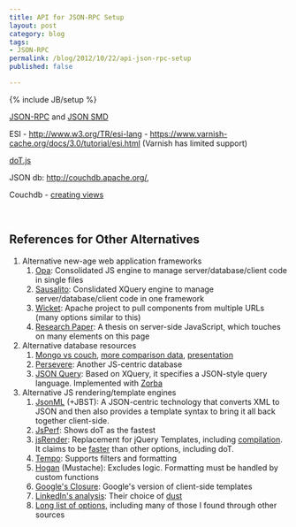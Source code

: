 ```yaml
---
title: API for JSON-RPC Setup
layout: post
category: blog
tags:
- JSON-RPC
permalink: /blog/2012/10/22/api-json-rpc-setup
published: false

---
```

{% include JB/setup %}
<div id="node-241" class="node node-blog node-promoted node-unpublished">
  <div class="content clearfix">
    <div class="field field-name-body field-type-text-with-summary field-label-hidden"><div class="field-items"><div class="field-item even"><p><a href="http://www.jsonrpc.org/specification#notification">JSON-RPC</a> and <a href="http://dojotoolkit.org/reference-guide/1.8/dojox/rpc/smd.html">JSON SMD</a></p>
<p>ESI - <a href="http://www.w3.org/TR/esi-lang">http://www.w3.org/TR/esi-lang</a> - <a href="https://www.varnish-cache.org/docs/3.0/tutorial/esi.html">https://www.varnish-cache.org/docs/3.0/tutorial/esi.html</a> (Varnish has limited support)</p>
<p><a href="http://olado.github.com/doT/">doT.js</a></p>
<p>JSON db: <a href="http://couchdb.apache.org/">http://couchdb.apache.org/</a>, </p>
<p>Couchdb - <a href="http://wiki.apache.org/couchdb/HTTP_view_API#Creating_Views">creating views</a></p>
<p> </p>
<h2>
	References for Other Alternatives</h2>
<ol><li>
		Alternative new-age web application frameworks
		<ol><li>
				<a href="http://github.com/MLstate/opalang/wiki/A-tour-of-Opa">Opa</a>: Consolidated JS engine to manage server/database/client code in single files</li>
			<li>
				<a href="http://www.28msec.com/documentation/overview">Sausalito</a>: Conslidated XQuery engine to manage server/database/client code in one framework</li>
			<li>
				<a href="http://en.wikipedia.org/wiki/Apache_Wicket">Wicket</a>: Apache project to pull components from multiple URLs (many options similar to this)</li>
			<li>
				<a href="http://jan.varwig.org/wp-content/uploads/2009/10/diploma-thesis-jan-varwig-serverside-javascript.pdf">Research Paper</a>: A thesis on server-side JavaScript, which touches on many elements on this page</li>
		</ol></li>
	<li>
		Alternative database resources
		<ol><li>
				<a href="http://www.mongodb.org/display/DOCS/MongoDB%2C+CouchDB%2C+MySQL+Compare+Grid">Mongo vs couch</a>, <a href="http://www.metabrew.com/article/anti-rdbms-a-list-of-distributed-key-value-stores">more comparison data</a>, <a href="http://www.slideshare.net/gabriele.lana/couchdb-vs-mongodb-2982288">presentation</a></li>
			<li>
				<a href="http://www.persvr.org/Persistent%20Data%20Modeling">Persevere</a>: Another JS-centric database</li>
			<li>
				<a href="http://jsoniq.org/index.html">JSON Query</a>: Based on XQuery, it specifies a JSON-style query language. Implemented with <a href="http://www.zorba-xquery.com/html/index">Zorba</a></li>
		</ol></li>
	<li>
		Alternative JS rendering/template engines
		<ol><li>
				<a href="http://www.jsonml.org/">JsonML</a> (+JBST): A JSON-centric technology that converts XML to JSON and then also provides a template syntax to bring it all back together client-side.</li>
			<li>
				<a href="http://jsperf.com/adasdadsaddddddddddd/19">JsPerf</a>: Shows doT as the fastest</li>
			<li>
				<a href="https://github.com/BorisMoore/jsrender">jsRender</a>: Replacement for jQuery Templates, including <a href="https://github.com/BorisMoore/jsrender/blob/master/demos/step-by-step/02_compiling-named-templates-from-strings.html">compilation</a>. It claims to be <a href="http://borismoore.github.com/jsrender/test/perf-compare.html">faster</a> than other options, including doT.</li>
			<li>
				<a href="http://twigkit.github.com/tempo/">Tempo</a>: Supports filters and formatting</li>
			<li>
				<a href="https://github.com/twitter/hogan.js">Hogan</a> (Mustache): Excludes logic. Formatting must be handled by custom functions</li>
			<li>
				<a href="https://developers.google.com/closure/templates/docs/helloworld_js">Google's Closure</a>: Google's version of client-side templates</li>
			<li>
				<a href="http://engineering.linkedin.com/frontend/client-side-templating-throwdown-mustache-handlebars-dustjs-and-more">LinkedIn's analysis</a>: Their choice of <a href="http://akdubya.github.com/dustjs/">dust</a></li>
			<li>
				<a href="http://getopensource.info/explore/javascript/template-engine/">Long list of options</a>, including many of those I found through other sources</li>
		</ol></li>
</ol></div></div></div>  </div>
</div>
